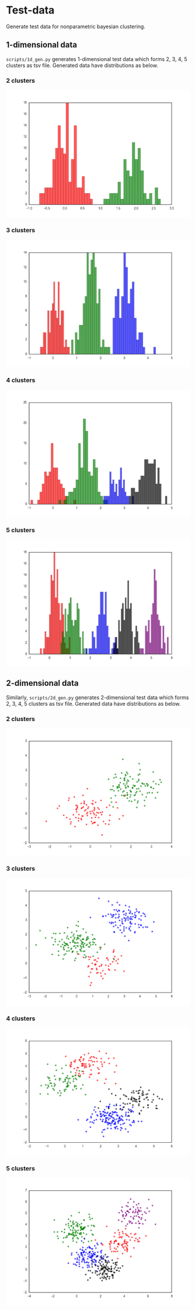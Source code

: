 # Test-data
Generate test data for nonparametric bayesian clustering.

## 1-dimensional data
`scripts/1d_gen.py` generates 1-dimensional test data which forms 2, 3, 4, 5 clusters as tsv file. Generated data have distributions as below.

### 2 clusters
![1d-cluster-2](figures/1d-cluster-2.png)

### 3 clusters
![1d-cluster-3](figures/1d-cluster-3.png)

### 4 clusters
![1d-cluster-4](figures/1d-cluster-4.png)

### 5 clusters
![1d-cluster-5](figures/1d-cluster-5.png)

## 2-dimensional data
Similarly, `scripts/2d_gen.py` generates 2-dimensional test data which forms 2, 3, 4, 5 clusters as tsv file. Generated data have distributions as below.

### 2 clusters
![2d-cluster-2](figures/2d-cluster-2.png)

### 3 clusters
![2d-cluster-3](figures/2d-cluster-3.png)

### 4 clusters
![2d-cluster-4](figures/2d-cluster-4.png)

### 5 clusters
![2d-cluster-5](figures/2d-cluster-5.png)